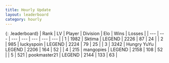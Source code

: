 ```yaml
---
title: Hourly Update
layout: leaderboard
category: hourly
---
```


{: .leaderboard}
| Rank | LV | Player | Division | Elo | Wins | Losses |
| --- | --- | --- | --- | --- | --- | --- |
| <span data-change="0">1</span> | 1982 | <span title="ID: 353063">Sktima</span> | LEGEND | <span data-change="1">2226</span> | <span data-change="4">87</span> | <span data-change="1">24</span> |
| <span data-change="1">2</span> | 985 | <span title="ID: 512212">luckyspoin</span> | LEGEND | <span data-change="19">2224</span> | <span data-change="3">79</span> | <span data-change="0">25</span> |
| <span data-change="-1">3</span> | 3242 | <span title="ID: 164871">Hungry YuYu</span> | LEGEND | <span data-change="0">2206</span> | <span data-change="0">164</span> | <span data-change="0">52</span> |
| <span data-change="0">4</span> | 215 | <span title="ID: 414226">mangopies</span> | LEGEND | <span data-change="0">2158</span> | <span data-change="0">108</span> | <span data-change="0">52</span> |
| <span data-change="0">5</span> | 521 | <span title="ID: 652474">pookmaster21</span> | LEGEND | <span data-change="0">2144</span> | <span data-change="0">133</span> | <span data-change="0">63</span> |